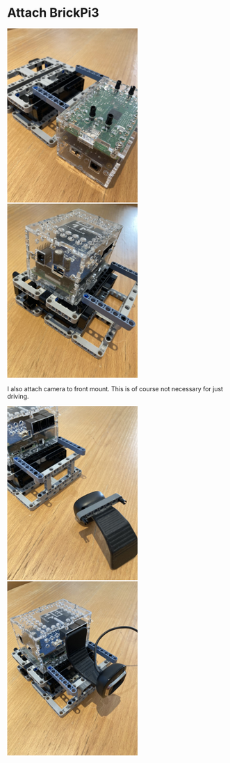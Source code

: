 # Attach BrickPi3

<img src="../images/system/step_1.jpg" width=300>
<img src="../images/system/step_2.jpg" width=300>

I also attach camera to front mount. This is of course not necessary for just driving.

<img src="../images/system/step_3.jpg" width=300>
<img src="../images/system/step_4.jpg" width=300>
